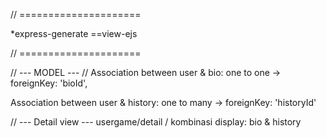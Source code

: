 // =====================


*express-generate ==view-ejs


// =====================


// --- MODEL ---
// Association between user & bio: one to one -> 
 foreignKey: 'bioId',

Association between user & history: one to many ->
 foreignKey: 'historyId'


// --- Detail view ---
usergame/detail
/ kombinasi display:
 bio &
 history

